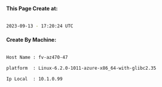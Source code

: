 
   
#### This Page Create at:

```bash

2023-09-13 - 17:20:24 UTC

```

#### Create By Machine:

```bash

Host Name : fv-az470-47

platform  : Linux-6.2.0-1011-azure-x86_64-with-glibc2.35

Ip Local  : 10.1.0.99

```

